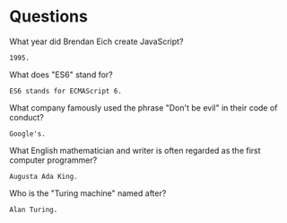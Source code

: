 # Questions

What year did Brendan Eich create JavaScript?

```
1995.
```

What does "ES6" stand for?

```
ES6 stands for ECMAScript 6. 
```

What company famously used the phrase "Don't be evil" in their code of conduct?

```
Google's.
```

What English mathematician and writer is often regarded as the first computer programmer?

```
Augusta Ada King.
```

Who is the "Turing machine" named after?

```
Alan Turing.
```
